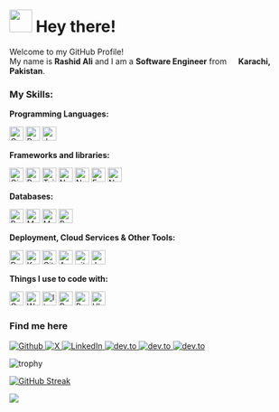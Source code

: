 <h1>
    <img src="https://emojis.slackmojis.com/emojis/images/1643514977/10031/60fps_parrot.gif?1643514977" width="40"/> Hey there!
</h1>
<p>Welcome to my GitHub Profile! </br> My name is <b>Rashid Ali</b> and I am a <b>Software Engineer</b> from 
    <img src="https://cdn-icons-png.flaticon.com/512/323/323352.png" width="13"/> <b>Karachi, Pakistan</b>.
</p>

### My Skills:

**Programming Languages:**

<p>
    <img height="25" alt="Golang" src="https://img.shields.io/badge/-Go-06b6d4?style=flat-square&logo=go&logoColor=white" />
    <img height="25" alt="Python" src="https://img.shields.io/badge/-Python-0A7BBF?style=flat-square&logo=python&logoColor=white" /> 
    <img height="25" alt="JavaScript" src="https://img.shields.io/badge/-Javascript-f59e0b?style=flat-square&logo=javascript&logoColor=white" />
</p>

**Frameworks and libraries:**

<p>
    <img alt="Gin" height="25" src="https://img.shields.io/badge/-Gin-0284c7?style=flat-square&logo=Gin&logoColor=white" />
    <img alt="ReactJs" height="25" src="https://img.shields.io/badge/-React-0ea5e9?style=flat-square&logo=react&logoColor=white" />
    <img alt="TailwindCSS" height="25" src="https://img.shields.io/badge/-TailwindCSS-06b6d4?style=flat-square&logo=tailwindcss&logoColor=white" />
    <img alt="NodeJs" height="25" src="https://img.shields.io/badge/-Node.js-65a30d?style=flat-square&logo=node.js&logoColor=white" />
    <img alt="NestJs" height="25" src="https://img.shields.io/badge/-NestJs-ea2845?style=flat-square&logo=nestjs&logoColor=white" />
    <img alt="ExpressJs" height="25" src="https://img.shields.io/badge/-Express-18181b?style=flat-square&logo=express&logoColor=white" /> 
    <img alt="NextJs" height="25" src="https://img.shields.io/badge/-Next.js-000?style=flat-square&logo=next.js&logoColor=white" />
</p>

**Databases:**

<p>
    <img alt="PostgreSQL" height="25" src="https://img.shields.io/badge/-PostgreSQL-0284c7?style=flat-square&logo=postgresql&logoColor=white" />
    <img alt="MySQL" height="25" src="https://img.shields.io/badge/-MySQL-075985?style=flat-square&logo=mysql&logoColor=white" />
    <img alt="MongoDB" height="25" src="https://img.shields.io/badge/-MongoDB-13aa52?style=flat-square&logo=mongodb&logoColor=white" />
    <img alt="Redis" height="25" src="https://img.shields.io/badge/-Redis-dc2626?style=flat-square&logo=redis&logoColor=white" />
    
</p>

**Deployment, Cloud Services & Other Tools:**

<p>
    <img alt="Docker" height="25" src="https://img.shields.io/badge/-Docker-2568EF?style=flat-square&logo=docker&logoColor=white" />
    <img alt="Kubernetes" height="25" src="https://img.shields.io/badge/-Kubernetes-3973E6?style=flat-square&logo=kubernetes&logoColor=white" />
    <img alt="Github Actions" height="25" src="https://img.shields.io/badge/-Github_Actions-2088FF?style=flat-square&logo=github-actions&logoColor=white" />
    <img alt="AWS" height="25" src="https://img.shields.io/badge/-AWS-FF9C08?style=flat-square&logo=amazonwebservices&logoColor=white" />
    <img alt="git"  height="25" src="https://img.shields.io/badge/-Git-F05032?style=flat-square&logo=git&logoColor=white" />
    <img alt="Jenkins" height="25" src="https://img.shields.io/badge/-Jenkins-ef4444?style=flat-square&logo=jenkins&logoColor=white" />
</p>

**Things I use to code with:**

<p>
    <img alt="Google Chrome Browser" height="25" src="https://img.shields.io/badge/-Google_Chrome-blue?style=flat-square&logo=googlechrome&logoColor=white" />
    <img alt="Warp" height="25" src="https://img.shields.io/badge/-Warp-black?style=flat-square&logo=warp&logoColor=09C9E8" />
    <img alt="linux" height="25" src="https://img.shields.io/badge/-Linux-475569?style=flat-square&logo=linux&logoColor=white" />
    <img alt="Bash" height="25" src="https://img.shields.io/badge/-Bash-84cc16?style=flat-square&logo=zsh&logoColor=white" />
    <img alt="Prettier" height="25" src="https://img.shields.io/badge/-Prettier-F7B93E?style=flat-square&logo=prettier&logoColor=white" />
    <img alt="Ubuntu" height="25" src="https://img.shields.io/badge/-Ubuntu-EA5516?style=flat-square&logo=ubuntu&logoColor=white" />
  
</p>

<h3>Find me here</h3>
<p>
    <a href="https://github.com/rashidkalwar" target="_blank">
        <img alt="Github" src="https://img.shields.io/badge/GitHub-%2312100E.svg?&style=for-the-badge&logo=Github&logoColor=white" />
    </a>
    <a href="https://twitter.com/RashidAliKalwar" target="_blank">
        <img alt="X" src="https://img.shields.io/badge/RashidAliKalwar-grey?style=for-the-badge&logo=x" />
    </a>
    <a href="https://www.linkedin.com/in/-rashidali" target="_blank">
        <img alt="LinkedIn" src="https://img.shields.io/badge/linkedin-%230077B5.svg?&style=for-the-badge&logo=linkedin&logoColor=white" />
    </a>
    <a href="https://dev.to/rashidalikalwar" target="_blank">
        <img alt="dev.to" src="https://img.shields.io/badge/dev.to-%2312100E.svg?&style=for-the-badge&logo=dev.to&logoColor=white" />
    </a>
    <a href="https://medium.com/@rashid14713524" target="_blank">
        <img alt="dev.to" src="https://img.shields.io/badge/medium-black?style=for-the-badge&logo=medium" />
    </a>
    <a href="https://rashidkalwar.github.io" target="_blank">
        <img alt="dev.to" src="https://img.shields.io/badge/Website-black?style=for-the-badge&logo=googlechrome&logoColor=white" />
    </a>
</p>

![trophy](https://github-profile-trophy.vercel.app/?username=rashidkalwar&theme=algolia&column=3&margin-w=15&margin-h=15)

[![GitHub Streak](https://streak-stats.demolab.com?user=rashidkalwar&theme=ocean-gradient&hide_border=false&border_radius=40)](https://git.io/streak-stats)

![](http://github-profile-summary-cards.vercel.app/api/cards/profile-details?username=rashidkalwar&theme=algolia)
